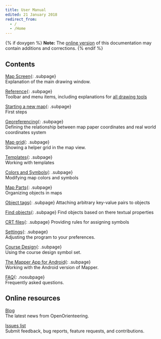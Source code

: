 ```yaml
---
title: User Manual
edited: 21 January 2018
redirect_from:
  - /
  - /Home
---
```


{% if doxygen %}
**Note:** The [online version](http://www.openorienteering.org/mapper-manual/) of this documentation may contain additions and corrections.
{% endif %}

## Contents

[Map Screen](main_window.md){: .subpage}  
Explanation of the main drawing window.

[Reference](reference.md){: .subpage}  
Toolbar and menu items, including explanations for [all drawing tools](toolbars.md#drawing-toolbar)

[Starting a new map](new_map.md){: .subpage}  
First steps

[Georeferencing](georeferencing.md){: .subpage}  
Defining the relationship between map paper coordinates and real world coordinates system

[Map grid](grid.md){: .subpage}  
Showing a helper grid in the map view.

[Templates](templates-index.md){: .subpage}  
Working with templates

[Colors and Symbols](colors_symbols.md){: .subpage}  
Modifying map colors and symbols

[Map Parts](map_parts.md){: .subpage}  
Organizing objects in maps

[Object tags](object_tags.md){: .subpage}
Attaching arbitrary key-value pairs to objects

[Find objects](find_objects.md){: .subpage}
Find objects based on there textual properties

[CRT files](crt_files.md){: .subpage}
Providing rules for assigning symbols

[Settings](settings.md){: .subpage}  
Adjusting the program to your preferences.

[Course Design](course_design.md){: .subpage}  
Using the course design symbol set.

[The Mapper App for Android](android-index.md){: .subpage}  
Working with the Android version of Mapper.

[FAQ](faq.md){: .nosubpage}  
Frequently asked questions.


## Online resources

[Blog](http://www.openorienteering.org/)  
The latest news from OpenOrienteering.

[Issues list](https://github.com/OpenOrienteering/mapper/issues)  
Submit feedback, bug reports, feature requests, and contributions.

